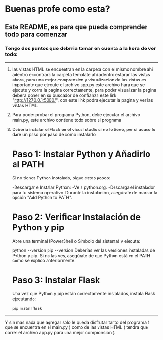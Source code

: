 # Buenas profe como esta?

## Este README, es para que pueda comprender todo para comenzar 

### Tengo dos puntos que debrria tomar en cuenta a la hora de ver todo:

-----------------------------------------------------------------------------------------------------------------

1. las vistas HTML se encuentran en la carpeta 
   con el mismo nombre ahi adentro encontrara la carpeta template ahi adentro estaran las vistas
   ahora, para una mejor comprension y visualizacion de las vistas es importante que ejecute el 
   archivo app.py este archivo hara que se ejecute y corra la pagina correctamente, para poder visualizar
   la pagina debera poner en su buscador de confianza este link "http://127.0.0.1:5000/", con este link podra 
   ejecutar la pagina y ver las vistas HTML.

2. Para poder probar el programa Python, debe ejecutar el archivo main.py, este archivo contiene todo sobre el
   programa

3. Deberia instalar el Flask en el visual studio si no lo tiene, por si acaso le dare un paso por paso de como instalarlo

      # Paso 1: Instalar Python y Añadirlo al PATH
   Si no tienes Python instalado, sigue estos pasos:

   -Descargar e Instalar Python:
   -Ve a python.org.
   -Descarga el instalador para tu sistema operativo.
Durante la instalación, asegúrate de marcar la opción "Add Python to PATH".

      # Paso 2: Verificar Instalación de Python y pip
   Abre una terminal (PowerShell o Símbolo del sistema) y ejecuta:

      python --version
      pip --version
Deberías ver las versiones instaladas de Python y pip. Si no las ves, asegúrate de que Python está en el PATH como se explicó      anteriormente.

      # Paso 3: Instalar Flask
   Una vez que Python y pip están correctamente instalados, instala Flask ejecutando:

   pip install flask

-------------------------------------------------------------------------------------------------------------------

   Y sin mas nada que agregar solo le queda disfrutar tanto del programa ( que se encuentra en el main.py ) como 
   de las vistas HTML ( tendra que correr el archivo app.py para una mejor compronsion ). 
